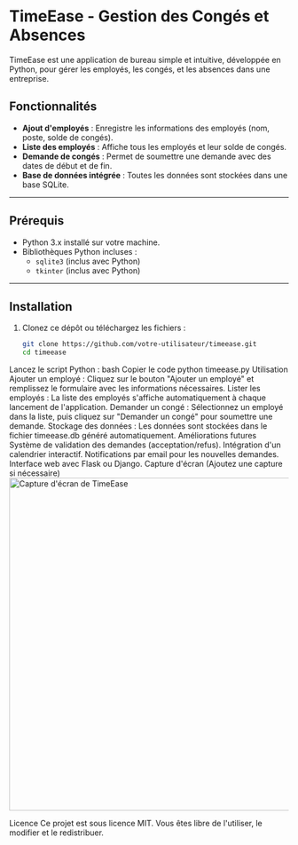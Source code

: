 # **TimeEase - Gestion des Congés et Absences**

TimeEase est une application de bureau simple et intuitive, développée en Python, pour gérer les employés, les congés, et les absences dans une entreprise.  

## **Fonctionnalités**
- **Ajout d'employés** : Enregistre les informations des employés (nom, poste, solde de congés).  
- **Liste des employés** : Affiche tous les employés et leur solde de congés.  
- **Demande de congés** : Permet de soumettre une demande avec des dates de début et de fin.  
- **Base de données intégrée** : Toutes les données sont stockées dans une base SQLite.  

---

## **Prérequis**
- Python 3.x installé sur votre machine.
- Bibliothèques Python incluses :  
  - `sqlite3` (inclus avec Python)  
  - `tkinter` (inclus avec Python)  

---

## **Installation**
1. Clonez ce dépôt ou téléchargez les fichiers :  
   ```bash
   git clone https://github.com/votre-utilisateur/timeease.git
   cd timeease
Lancez le script Python :
bash
Copier le code
python timeease.py
Utilisation
Ajouter un employé :
Cliquez sur le bouton "Ajouter un employé" et remplissez le formulaire avec les informations nécessaires.
Lister les employés :
La liste des employés s'affiche automatiquement à chaque lancement de l'application.
Demander un congé :
Sélectionnez un employé dans la liste, puis cliquez sur "Demander un congé" pour soumettre une demande.
Stockage des données :
Les données sont stockées dans le fichier timeease.db généré automatiquement.
Améliorations futures
Système de validation des demandes (acceptation/refus).
Intégration d'un calendrier interactif.
Notifications par email pour les nouvelles demandes.
Interface web avec Flask ou Django.
Capture d'écran
(Ajoutez une capture si nécessaire)
<img src="screenshot.png" alt="Capture d'écran de TimeEase" width="600">

Licence
Ce projet est sous licence MIT. Vous êtes libre de l'utiliser, le modifier et le redistribuer.
